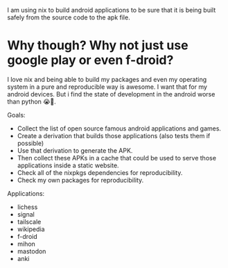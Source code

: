 

I am using nix to build android applications to be sure that it is being built safely from the source code to the apk file.

# Why though? Why not just use google play or even f-droid?

I love nix and being able to build my packages and even my operating system in a pure and reproducible way is awesome. I want that for my android devices. But i find the state of development in the android worse than python 😭🙏.

Goals:

- Collect the list of open source famous android applications and games.
- Create a derivation that builds those applications (also tests them if possible)
- Use that derivation to generate the APK.
- Then collect these APKs in a cache that could be used to serve those applications inside a static website.
- Check all of the nixpkgs dependencies for reproducibility.
- Check my own packages for reproducibility.


Applications:
- lichess
- signal
- tailscale
- wikipedia
- f-droid
- mihon
- mastodon
- anki
